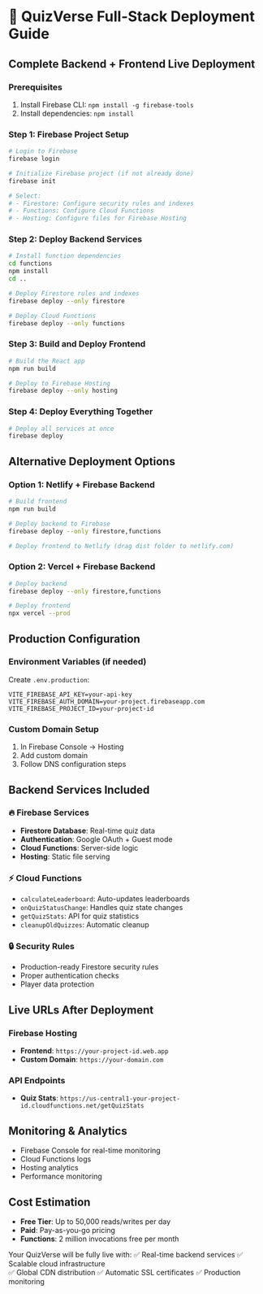 # 🚀 QuizVerse Full-Stack Deployment Guide

## Complete Backend + Frontend Live Deployment

### Prerequisites
1. Install Firebase CLI: `npm install -g firebase-tools`
2. Install dependencies: `npm install`

### Step 1: Firebase Project Setup
```bash
# Login to Firebase
firebase login

# Initialize Firebase project (if not already done)
firebase init

# Select:
# - Firestore: Configure security rules and indexes
# - Functions: Configure Cloud Functions
# - Hosting: Configure files for Firebase Hosting
```

### Step 2: Deploy Backend Services
```bash
# Install function dependencies
cd functions
npm install
cd ..

# Deploy Firestore rules and indexes
firebase deploy --only firestore

# Deploy Cloud Functions
firebase deploy --only functions
```

### Step 3: Build and Deploy Frontend
```bash
# Build the React app
npm run build

# Deploy to Firebase Hosting
firebase deploy --only hosting
```

### Step 4: Deploy Everything Together
```bash
# Deploy all services at once
firebase deploy
```

## Alternative Deployment Options

### Option 1: Netlify + Firebase Backend
```bash
# Build frontend
npm run build

# Deploy backend to Firebase
firebase deploy --only firestore,functions

# Deploy frontend to Netlify (drag dist folder to netlify.com)
```

### Option 2: Vercel + Firebase Backend
```bash
# Deploy backend
firebase deploy --only firestore,functions

# Deploy frontend
npx vercel --prod
```

## Production Configuration

### Environment Variables (if needed)
Create `.env.production`:
```
VITE_FIREBASE_API_KEY=your-api-key
VITE_FIREBASE_AUTH_DOMAIN=your-project.firebaseapp.com
VITE_FIREBASE_PROJECT_ID=your-project-id
```

### Custom Domain Setup
1. In Firebase Console → Hosting
2. Add custom domain
3. Follow DNS configuration steps

## Backend Services Included

### 🔥 Firebase Services
- **Firestore Database**: Real-time quiz data
- **Authentication**: Google OAuth + Guest mode
- **Cloud Functions**: Server-side logic
- **Hosting**: Static file serving

### ⚡ Cloud Functions
- `calculateLeaderboard`: Auto-updates leaderboards
- `onQuizStatusChange`: Handles quiz state changes
- `getQuizStats`: API for quiz statistics
- `cleanupOldQuizzes`: Automatic cleanup

### 🔒 Security Rules
- Production-ready Firestore security rules
- Proper authentication checks
- Player data protection

## Live URLs After Deployment

### Firebase Hosting
- **Frontend**: `https://your-project-id.web.app`
- **Custom Domain**: `https://your-domain.com`

### API Endpoints
- **Quiz Stats**: `https://us-central1-your-project-id.cloudfunctions.net/getQuizStats`

## Monitoring & Analytics
- Firebase Console for real-time monitoring
- Cloud Functions logs
- Hosting analytics
- Performance monitoring

## Cost Estimation
- **Free Tier**: Up to 50,000 reads/writes per day
- **Paid**: Pay-as-you-go pricing
- **Functions**: 2 million invocations free per month

Your QuizVerse will be fully live with:
✅ Real-time backend services
✅ Scalable cloud infrastructure  
✅ Global CDN distribution
✅ Automatic SSL certificates
✅ Production monitoring
